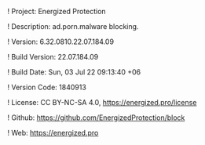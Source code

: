! Project: Energized Protection

! Description: ad.porn.malware blocking.

! Version: 6.32.0810.22.07.184.09

! Build Version: 22.07.184.09

! Build Date: Sun, 03 Jul 22 09:13:40 +06

! Version Code: 1840913

! License: CC BY-NC-SA 4.0, https://energized.pro/license

! Github: https://github.com/EnergizedProtection/block

! Web: https://energized.pro
